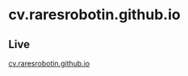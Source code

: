 # cv.raresrobotin.github.io

## Live

[cv.raresrobotin.github.io](http://cv.raresrobotin.github.io/)
